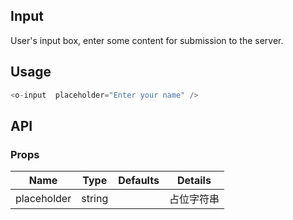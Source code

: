 ## Input  

User's input box, enter some content for submission to the server.

## Usage

```js
<o-input  placeholder="Enter your name" />
```

## API

### Props

|  **Name**  | **Type**        | **Defaults**  | **Details**  |
| ------------- |:-------------:|:-----:|:-------------:|
| placeholder  | string|       |     占位字符串      |